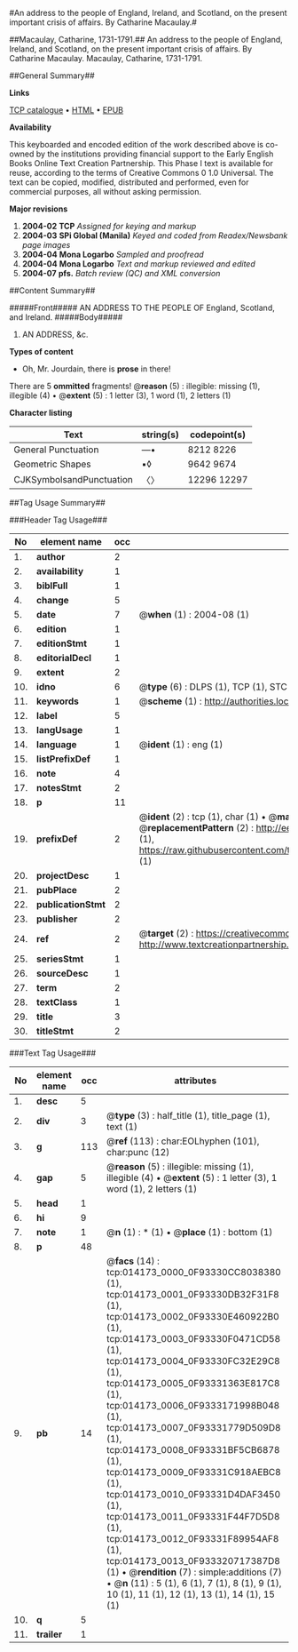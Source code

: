 #An address to the people of England, Ireland, and Scotland, on the present important crisis of affairs. By Catharine Macaulay.#

##Macaulay, Catharine, 1731-1791.##
An address to the people of England, Ireland, and Scotland, on the present important crisis of affairs. By Catharine Macaulay.
Macaulay, Catharine, 1731-1791.

##General Summary##

**Links**

[TCP catalogue](http://www.ota.ox.ac.uk/tcp/)  • 
[HTML](http://tei.it.ox.ac.uk/tcp/Texts-HTML/free/N11/N11196.html)  • 
[EPUB](http://tei.it.ox.ac.uk/tcp/Texts-EPUB/free/N11/N11196.epub)

**Availability**

This keyboarded and encoded edition of the
	       work described above is co-owned by the institutions
	       providing financial support to the Early English Books
	       Online Text Creation Partnership. This Phase I text is
	       available for reuse, according to the terms of Creative
	       Commons 0 1.0 Universal. The text can be copied,
	       modified, distributed and performed, even for
	       commercial purposes, all without asking permission.

**Major revisions**

1. __2004-02__ __TCP__ *Assigned for keying and markup*
1. __2004-03__ __SPi Global (Manila)__ *Keyed and coded from Readex/Newsbank page images*
1. __2004-04__ __Mona Logarbo__ *Sampled and proofread*
1. __2004-04__ __Mona Logarbo__ *Text and markup reviewed and edited*
1. __2004-07__ __pfs.__ *Batch review (QC) and XML conversion*

##Content Summary##

#####Front#####
AN ADDRESS TO THE PEOPLE OF England, Scotland, and Ireland.
#####Body#####

1. AN ADDRESS, &c.

**Types of content**

  * Oh, Mr. Jourdain, there is **prose** in there!

There are 5 **ommitted** fragments! 
 @__reason__ (5) : illegible: missing (1), illegible (4)  •  @__extent__ (5) : 1 letter (3), 1 word (1), 2 letters (1)

**Character listing**


|Text|string(s)|codepoint(s)|
|---|---|---|
|General Punctuation|—•|8212 8226|
|Geometric Shapes|▪◊|9642 9674|
|CJKSymbolsandPunctuation|〈〉|12296 12297|

##Tag Usage Summary##

###Header Tag Usage###

|No|element name|occ|attributes|
|---|---|---|---|
|1.|__author__|2||
|2.|__availability__|1||
|3.|__biblFull__|1||
|4.|__change__|5||
|5.|__date__|7| @__when__ (1) : 2004-08 (1)|
|6.|__edition__|1||
|7.|__editionStmt__|1||
|8.|__editorialDecl__|1||
|9.|__extent__|2||
|10.|__idno__|6| @__type__ (6) : DLPS (1), TCP (1), STC (1), NOTIS (1), IMAGE-SET (1), EVANS-CITATION (1)|
|11.|__keywords__|1| @__scheme__ (1) : http://authorities.loc.gov/ (1)|
|12.|__label__|5||
|13.|__langUsage__|1||
|14.|__language__|1| @__ident__ (1) : eng (1)|
|15.|__listPrefixDef__|1||
|16.|__note__|4||
|17.|__notesStmt__|2||
|18.|__p__|11||
|19.|__prefixDef__|2| @__ident__ (2) : tcp (1), char (1)  •  @__matchPattern__ (2) : ([0-9\-]+):([0-9IVX]+) (1), (.+) (1)  •  @__replacementPattern__ (2) : http://eebo.chadwyck.com/downloadtiff?vid=$1&page=$2 (1), https://raw.githubusercontent.com/textcreationpartnership/Texts/master/tcpchars.xml#$1 (1)|
|20.|__projectDesc__|1||
|21.|__pubPlace__|2||
|22.|__publicationStmt__|2||
|23.|__publisher__|2||
|24.|__ref__|2| @__target__ (2) : https://creativecommons.org/publicdomain/zero/1.0/ (1), http://www.textcreationpartnership.org/docs/. (1)|
|25.|__seriesStmt__|1||
|26.|__sourceDesc__|1||
|27.|__term__|2||
|28.|__textClass__|1||
|29.|__title__|3||
|30.|__titleStmt__|2||


###Text Tag Usage###

|No|element name|occ|attributes|
|---|---|---|---|
|1.|__desc__|5||
|2.|__div__|3| @__type__ (3) : half_title (1), title_page (1), text (1)|
|3.|__g__|113| @__ref__ (113) : char:EOLhyphen (101), char:punc (12)|
|4.|__gap__|5| @__reason__ (5) : illegible: missing (1), illegible (4)  •  @__extent__ (5) : 1 letter (3), 1 word (1), 2 letters (1)|
|5.|__head__|1||
|6.|__hi__|9||
|7.|__note__|1| @__n__ (1) : * (1)  •  @__place__ (1) : bottom (1)|
|8.|__p__|48||
|9.|__pb__|14| @__facs__ (14) : tcp:014173_0000_0F93330CC8038380 (1), tcp:014173_0001_0F93330DB32F31F8 (1), tcp:014173_0002_0F93330E460922B0 (1), tcp:014173_0003_0F93330F0471CD58 (1), tcp:014173_0004_0F93330FC32E29C8 (1), tcp:014173_0005_0F93331363E817C8 (1), tcp:014173_0006_0F9333171998B048 (1), tcp:014173_0007_0F93331779D509D8 (1), tcp:014173_0008_0F93331BF5CB6878 (1), tcp:014173_0009_0F93331C918AEBC8 (1), tcp:014173_0010_0F93331D4DAF3450 (1), tcp:014173_0011_0F93331F44F7D5D8 (1), tcp:014173_0012_0F93331F89954AF8 (1), tcp:014173_0013_0F933320717387D8 (1)  •  @__rendition__ (7) : simple:additions (7)  •  @__n__ (11) : 5 (1), 6 (1), 7 (1), 8 (1), 9 (1), 10 (1), 11 (1), 12 (1), 13 (1), 14 (1), 15 (1)|
|10.|__q__|5||
|11.|__trailer__|1||
